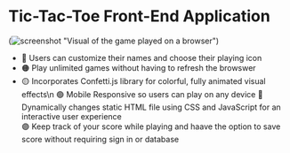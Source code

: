 # Tic-Tac-Toe Front-End Application 
(![screenshot](https://user-images.githubusercontent.com/87944545/229684356-24c0e42e-d8c4-4cd1-bc4f-7689ea26a1be.jpg) "Visual of the game played on a browser")

* 🔴 Users can customize their names and choose their playing icon 
* 🟠 Play unlimited games without having to refresh the browswer 
* 🟡 Incorporates Confetti.js library for colorful, fully animated visual effects\n
🟢 Mobile Responsive so users can play on any device
🔵 Dynamically changes static HTML file using CSS and JavaScript for an interactive user experience  
🟣 Keep track of your score while playing and haave the option to save score without requiring sign in or database 
